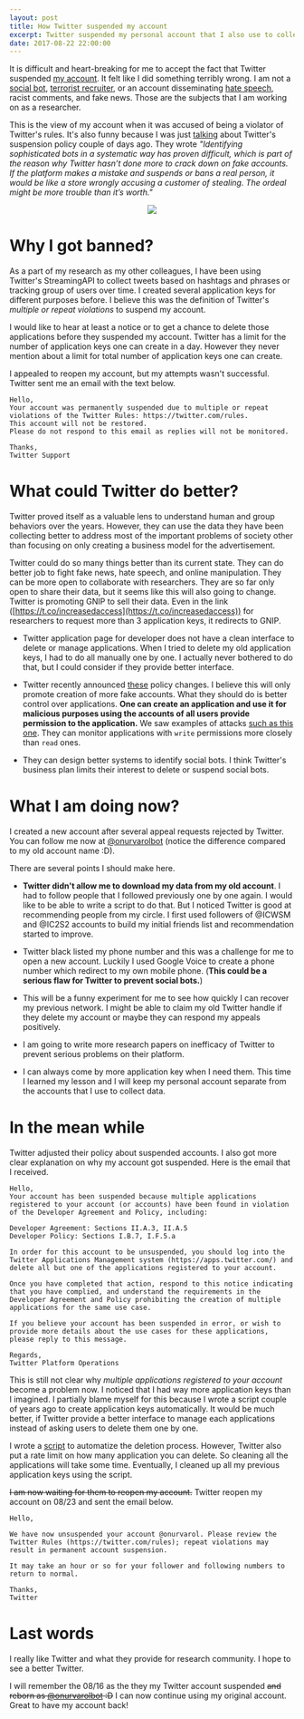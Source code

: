 ```yaml
---
layout: post
title: How Twitter suspended my account
excerpt: Twitter suspended my personal account that I also use to collect dataset for my research. I am sharing my experience and some suggestions for better execution of this process.
date: 2017-08-22 22:00:00
---
```


It is difficult and heart-breaking for me to accept the fact that Twitter suspended [my account](https://twitter.com/onurvarol).
It felt like I did something terribly wrong.
I am not a [social bot](http://www.nasdaq.com/article/twitter-bot-scandal-puts-further-pressure-on-ceo-jack-dorsey-cm763217),
[terrorist recruiter](http://www.dailymail.co.uk/news/article-4532662/ISIS-fans-celebrate-Manchester-terror-attack.html), or an account disseminating
[hate speech](http://www.huffingtonpost.com/entry/twitter-faces-hate-speech-backlash_us_5992f62ee4b0caa1687a6383),
racist comments, and fake news. Those are the subjects that I am working on as a researcher.

This is the view of my account when it was accused of being a violator of Twitter's rules. It's also funny because I was just [talking]((https://news.northeastern.edu/2017/08/spotting-a-social-bot-might-be-harder-than-you-think/)) about Twitter's suspension policy couple of days ago. They wrote _"Identifying sophisticated bots in a systematic way has proven difficult, which is part of the reason why Twitter hasn’t done more to crack down on fake accounts. If the platform makes a mistake and suspends or bans a real person, it would be like a store wrongly accusing a customer of stealing. The ordeal might be more trouble than it’s worth."_

<div style="text-align:center; width=100%;"><img src="{{ site.baseurl }}/images/twitter-suspension/picture1.png"></div>

# Why I got banned?

As a part of my research as my other colleagues, I have been using Twitter's StreamingAPI to collect tweets based on hashtags and phrases or tracking group of users over time. I created several application keys for different purposes before. I believe this was the definition of Twitter's _multiple or repeat violations_ to suspend my account.

I would like to hear at least a notice or to get a chance to delete those applications before they suspended my account. Twitter has a limit for the number of application keys one can create in a day. However they never mention about a limit for total number of application keys one can create.

I appealed to reopen my account, but my attempts wasn't successful. Twitter sent me an email with the text below.

```
Hello,
Your account was permanently suspended due to multiple or repeat violations of the Twitter Rules: https://twitter.com/rules.
This account will not be restored.
Please do not respond to this email as replies will not be monitored.

Thanks,
Twitter Support
```

# What could Twitter do better?

Twitter proved itself as a valuable lens to understand human and group behaviors over the years. However, they can use the data they have been collecting better to address most of the important problems of society other than focusing on only creating a business model for the advertisement.

Twitter could do so many things better than its current state. They can do better job to fight fake news, hate speech, and online manipulation. They can be more open to collaborate with researchers. They are so far only open to share their data, but it seems like this will also going to change. Twitter is promoting GNIP to sell their data. Even in the link ([https://t.co/increasedaccess](https://t.co/increasedaccess)) for researchers to request more than 3 application keys, it redirects to GNIP.

- Twitter application page for developer does not have a clean interface to delete or manage applications. When I tried to delete my old application keys, I had to do all manually one by one. I actually never bothered to do that, but I could consider if they provide better interface.

- Twitter recently announced [these](https://twittercommunity.com/t/policy-clarification-multiple-applications-for-the-same-use-case/92080) policy changes. I believe this will only promote creation of more fake accounts. What they should do is better control over applications. __One can create an application and use it for malicious purposes using the accounts of all users provide permission to the application.__ We saw examples of attacks [such as this one](https://venturebeat.com/2017/03/15/twitter-accounts-hacked-with-swastikas-and-nazi-hashtags-as-political-tensions-mount-in-europe/). They can monitor applications with `write` permissions more closely than `read` ones.

- They can design better systems to identify social bots. I think Twitter's business plan limits their interest to delete or suspend social bots.

# What I am doing now?

I created a new account after several appeal requests rejected by Twitter. You can follow me now at [@onurvarolbot](https://twitter.com/onurvarolbot) (notice the difference compared to my old account name :D).

There are several points I should make here.

- __Twitter didn't allow me to download my data from my old account__. I had to follow people that I followed previously one by one again. I would like to be able to write a script to do that. But I noticed Twitter is good at recommending people from my circle. I first used followers of @ICWSM and @IC2S2 accounts to build my initial friends list and recommendation started to improve.

- Twitter black listed my phone number and this was a challenge for me to open a new account. Luckily I used Google Voice to create a phone number which redirect to my own mobile phone. (__This could be a serious flaw for Twitter to prevent social bots.__)

- This will be a funny experiment for me to see how quickly I can recover my previous network. I might be able to claim my old Twitter handle if they delete my account or maybe they can respond my appeals positively.

- I am going to write more research papers on inefficacy of Twitter to prevent serious problems on their platform.

- I can always come by more application key when I need them. This time I learned my lesson and I will keep my personal account separate from the accounts that I use to collect data.

# In the mean while

Twitter adjusted their policy about suspended accounts. I also got more clear explanation on why my account got suspended. Here is the email that I received.

```
Hello,
Your account has been suspended because multiple applications registered to your account (or accounts) have been found in violation of the Developer Agreement and Policy, including:

Developer Agreement: Sections II.A.3, II.A.5
Developer Policy: Sections I.B.7, I.F.5.a

In order for this account to be unsuspended, you should log into the Twitter Applications Management system (https://apps.twitter.com/) and delete all but one of the applications registered to your account.

Once you have completed that action, respond to this notice indicating that you have complied, and understand the requirements in the Developer Agreement and Policy prohibiting the creation of multiple applications for the same use case.

If you believe your account has been suspended in error, or wish to provide more details about the use cases for these applications, please reply to this message.

Regards,
Twitter Platform Operations
```

This is still not clear why _multiple applications registered to your account_ become a problem now. I noticed that I had way more application keys than I imagined. I partially blame myself for this because I wrote a script couple of years ago to create application keys automatically. It would be much better, if Twitter provide a better interface to manage each applications instead of asking users to delete them one by one.

I wrote a [script](https://gist.github.com/onurvarol/d0b09fe8cb38c5aa9919cfd46ab954a9) to automatize the deletion process. However, Twitter also put a rate limit on how many application you can delete. So cleaning all the applications will take some time. Eventually, I cleaned up all my previous application keys using the script. 

~~I am now waiting for them to reopen my account.~~ Twitter reopen my account on 08/23 and sent the email below.

```
Hello,
 
We have now unsuspended your account @onurvarol. Please review the Twitter Rules (https://twitter.com/rules); repeat violations may result in permanent account suspension.
 
It may take an hour or so for your follower and following numbers to return to normal.
 
Thanks,
Twitter
```

# Last words

I really like Twitter and what they provide for research community. I hope to see a better Twitter.

I will remember the 08/16 as the they my Twitter account suspended ~~and reborn as [@onurvarolbot](https://twitter.com/onurvarolbot) :D~~ I can now continue using my original account. Great to have my account back!
